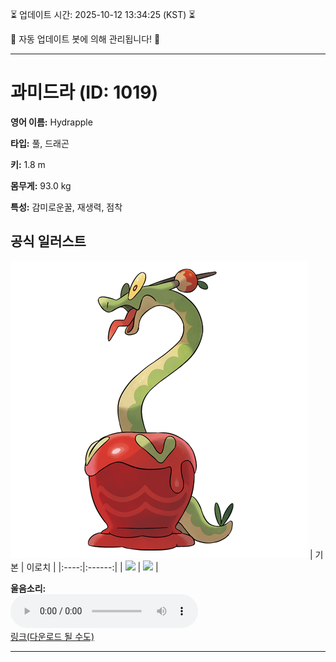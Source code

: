 
⏳ 업데이트 시간: 2025-10-12 13:34:25 (KST) ⏳

🤖 자동 업데이트 봇에 의해 관리됩니다! 🤖

---

# 과미드라 (ID: 1019)
**영어 이름:** Hydrapple

**타입:** 풀, 드래곤

**키:** 1.8 m

**몸무게:** 93.0 kg

**특성:** 감미로운꿀, 재생력, 점착

## 공식 일러스트
![](https://raw.githubusercontent.com/PokeAPI/sprites/master/sprites/pokemon/other/official-artwork/1019.png)
| 기본 | 이로치 |
|:----:|:------:|
| <img src="http://play.pokemonshowdown.com/sprites/ani/hydrapple.gif" width="200"> | <img src="http://play.pokemonshowdown.com/sprites/ani-shiny/hydrapple.gif" width="200"> |

**울음소리:**<br><audio controls src="https://raw.githubusercontent.com/PokeAPI/cries/main/cries/pokemon/latest/1019.ogg"></audio><br> [링크(다운로드 될 수도)](https://raw.githubusercontent.com/PokeAPI/cries/main/cries/pokemon/latest/1019.ogg)


---
